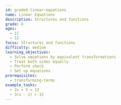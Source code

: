 ```yaml
---
id: grade6-linear-equations
name: Linear Equations
description: Structures and functions
grade: 6
ages:
  - 11
  - 12
focus: Structures and functions
difficulty: medium
learning_objectives:
  - Solve equations by equivalent transformations
  - Treat both sides equally
  - Perform check
  - Set up equations
prerequisites:
  - transforming-terms
example_tasks:
  - 2x + 5 = 13
  - 3(x - 2) = 15
---
```

